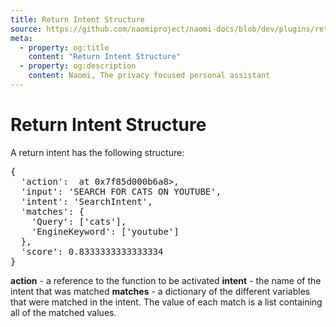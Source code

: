 ```yaml
---
title: Return Intent Structure
source: https://github.com/naomiproject/naomi-docs/blob/dev/plugins/returnintent.md
meta:
  - property: og:title
    content: "Return Intent Structure"
  - property: og:description
    content: Naomi, The privacy focused personal assistant
---
```


# Return Intent Structure

A return intent has the following structure:
<pre>
{
  'action': <function <lambda> at 0x7f85d000b6a8>,
  'input': 'SEARCH FOR CATS ON YOUTUBE',
  'intent': 'SearchIntent',
  'matches': {
    'Query': ['cats'],
    'EngineKeyword': ['youtube']
  },
  'score': 0.8333333333333334
}
</pre>

**action** - a reference to the function to be activated
**intent** - the name of the intent that was matched
**matches** - a dictionary of the different variables that
were matched in the intent. The value of each match is a
list containing all of the matched values.

<DocPreviousVersions/>
<EditPageLink/>
